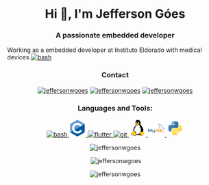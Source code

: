 <h1 align="center">Hi 👋, I'm Jefferson Góes</h1>
<h3 align="center">A passionate embedded developer</h3>

Working as a embedded developer at Instituto Eldorado with medical devices
<a href="https://www.eldorado.org.br/" target="blank"><img src="https://www.eldorado.org.br/wp-content/themes/eldorado/assets/img/logo-negative.png" alt="bash" width="100" height="40"/></a>

<h3 align="center">Contact</h3>
<p align="center">
<a href="https://linkedin.com/in/jeffersonwgoes" target="blank"><img align="center" src="https://www.vectorlogo.zone/logos/linkedin/linkedin-tile.svg" alt="jeffersonwgoes" height="40" width="40" /></a>
<a href="https://www.instagram.com/goes.jeffe/" target="blank"><img align="center" src="https://www.vectorlogo.zone/logos/instagram/instagram-icon.svg" alt="jeffersonwgoes" height="40" width="40" /></a>
<a href="mailto:jeffersonwgoes@gmail.com" target="blank"><img align="center" src="https://www.vectorlogo.zone/logos/gmail/gmail-icon.svg" alt="jeffersonwgoes" height="30" width="40" /></a>
</p>

<h3 align="center">Languages and Tools:</h3>
<p align="center"> <a href="https://www.gnu.org/software/bash/" target="_blank"> <img src="https://www.vectorlogo.zone/logos/gnu_bash/gnu_bash-icon.svg" alt="bash" width="40" height="40"/> </a> <a href="https://www.cprogramming.com/" target="_blank"> <img src="https://raw.githubusercontent.com/devicons/devicon/master/icons/c/c-original.svg" alt="c" width="40" height="40"/> </a> <a href="https://flutter.dev" target="_blank"> <img src="https://www.vectorlogo.zone/logos/flutterio/flutterio-icon.svg" alt="flutter" width="40" height="40"/> </a> <a href="https://git-scm.com/" target="_blank"> <img src="https://www.vectorlogo.zone/logos/git-scm/git-scm-icon.svg" alt="git" width="40" height="40"/> </a> <a href="https://www.linux.org/" target="_blank"> <img src="https://raw.githubusercontent.com/devicons/devicon/master/icons/linux/linux-original.svg" alt="linux" width="40" height="40"/> </a> <a href="https://www.mysql.com/" target="_blank"> <img src="https://raw.githubusercontent.com/devicons/devicon/master/icons/mysql/mysql-original-wordmark.svg" alt="mysql" width="40" height="40"/> </a> <a href="https://www.python.org" target="_blank"> <img src="https://raw.githubusercontent.com/devicons/devicon/master/icons/python/python-original.svg" alt="python" width="40" height="40"/> </a> </p>

<p align="center"><img width="50%" src="https://github-readme-stats.vercel.app/api/top-langs?username=jeffersonwgoes&show_icons=true&locale=en&layout=compact" alt="jeffersonwgoes" /></p>

<p align="center">&nbsp;<img width="50%"src="https://github-readme-stats.vercel.app/api?username=jeffersonwgoes&show_icons=true&locale=en" alt="jeffersonwgoes" /></p>

<p align="center"><img width="50%" src="https://github-readme-streak-stats.herokuapp.com/?user=jeffersonwgoes&" alt="jeffersonwgoes" /></p>

